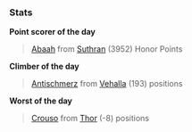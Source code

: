 

### Stats

**Point scorer of the day**
>[Abaah](/#/character/Suthran/1247271) from [Suthran](/#/ranking/Suthran)  (3952) Honor Points


**Climber of the day**
>[Antischmerz](/#/character/Vehalla/139496) from [Vehalla](/#/ranking/Vehalla)  (193) positions


**Worst of the day**
>[Crouso](/#/character/Thor/1362945) from [Thor](/#/ranking/Thor)  (-8) positions



